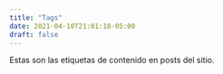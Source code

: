 ```yaml
---
title: "Tags"
date: 2021-04-10T21:01:18-05:00
draft: false
---
```


Estas son las etiquetas de contenido en posts del sitio.